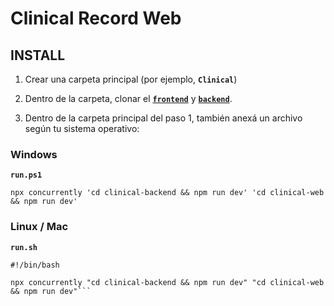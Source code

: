 # Clinical Record Web

## INSTALL

1. Crear una carpeta principal (por ejemplo, **`Clinical`**)

2. Dentro de la carpeta, clonar el [**`frontend`**](https://github.com/FMGordillo/clinical-web) y [**`backend`**](https://github.com/FMGordillo/clinical-backend).

3. Dentro de la carpeta principal del paso 1, también anexá un archivo según tu sistema operativo:

### Windows

**`run.ps1`**

```
npx concurrently 'cd clinical-backend && npm run dev' 'cd clinical-web && npm run dev'
```

### Linux / Mac

**`run.sh`**

```
#!/bin/bash

npx concurrently "cd clinical-backend && npm run dev" "cd clinical-web && npm run dev"```
```
